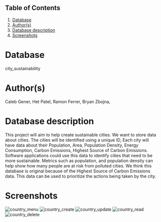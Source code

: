 ## Table of Contents
1. [Database](#database)
1. [Author(s)](#author)
1. [Database description](#description)
1. [Screenshots](#screenshots)

# Database
city_sustainability

# Author(s)
Caleb Gener,
Het Patel,
Ramon Ferrer,
Bryan Zbojna,

# Database description
This project will aim to help create sustainable cities. We want to store data about cities. The cities will be identified using a unique ID, 
Each city will have data about their Population, Area, Population Density, Energy Consumption, Carbon Emissions, Highest Source of Carbon 
Emissions. Software applications could use this data to identify cities that need to be more sustainable. Metrics such as population, and 
population density can help show how many people are at risk from polluted cities. We think this database is original because of the Highest 
Source of Carbon Emissions data. This data can be used to prioritize the actions being taken by the city.

# Screenshots
![country_menu](https://user-images.githubusercontent.com/89759491/158309910-7b4b5b18-d19a-4e3a-bd4c-3c6ac031855b.jpg)
![country_create](https://user-images.githubusercontent.com/89759491/158309931-efc1b604-8093-4961-8be0-18ee0863da92.jpg)
![country_update](https://user-images.githubusercontent.com/89759491/158309948-b9a0a0f3-decc-4d15-b588-f948c32f9371.jpg)
![country_read](https://user-images.githubusercontent.com/89759491/158309949-1dee7c4b-e240-49f3-a7d6-bd0f3d43ac9f.jpg)
![country_delete](https://user-images.githubusercontent.com/89759491/158309951-3f813037-d84c-4cf6-b52a-210beb183b29.jpg)
